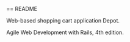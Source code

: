 == README

Web-based shopping cart application Depot.


Agile Web Development with Rails, 4th edition.